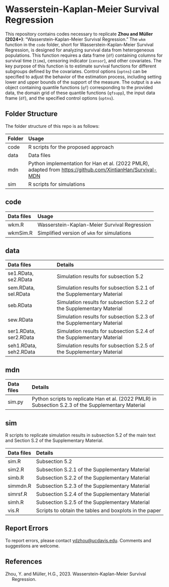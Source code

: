 # Wasserstein-Kaplan-Meier Survival Regression

This repository contains codes necessary to replicate **Zhou and Müller (2024+)**: “Wasserstein-Kaplan-Meier Survival Regression.” The `wkm` function in the `code` folder, short for Wasserstein-Kaplan-Meier Survival Regression, is designed for analyzing survival data from heterogeneous populations. This function requires a data frame (`df`) containing columns for survival time (`time`), censoring indicator (`censor`), and other covariates. The key purpose of this function is to estimate survival functions for different subgroups defined by the covariates. Control options (`optns`) can be specified to adjust the behavior of the estimation process, including setting lower and upper bounds of the support of the measure. The output is a `wkm` object containing quantile functions (`qf`) corresponding to the provided data, the domain grid of these quantile functions (`qfsupp`), the input data frame (`df`), and the specified control options (`optns`).

## Folder Structure

The folder structure of this repo is as follows:

| Folder      | Usage                                                                                                     |
|:------------|:----------------------------------------------------------------------------------------------------------|
| code        | R scripts for the proposed approach                                                                       |
| data        | Data files                                                                                                |
| mdn         | Python implementation for Han et al. (2022 PMLR), adapted from https://github.com/XintianHan/Survival-MDN |
| sim         | R scripts for simulations                                                                                 |

## code

| Data files | Usage                                        |
|:-----------|:---------------------------------------------|
| wkm.R      | Wasserstein-Kaplan-Meier Survival Regression |
| wkmSim.R   | Simplified version of `wkm` for simulations  |

## data

| Data files             | Details                                                               |
|:-----------------------|:----------------------------------------------------------------------|
| se1.RData, se2.RData   | Simulation results for subsection 5.2                                 |
| sem.RData, sel.RData   | Simulation results for subsection S.2.1 of the Supplementary Material |
| seb.RData              | Simulation results for subsection S.2.2 of the Supplementary Material |
| sew.RData              | Simulation results for subsection S.2.3 of the Supplementary Material |
| ser1.RData, ser2.RData | Simulation results for subsection S.2.4 of the Supplementary Material |
| seh1.RData, seh2.RData | Simulation results for subsection S.2.5 of the Supplementary Material |

## mdn

| Data files | Details                                                                                              |
|:-----------|:-----------------------------------------------------------------------------------------------------|
| sim.py     | Python scripts to replicate Han et al. (2022 PMLR) in Subsection S.2.3 of the Supplementary Material |

## sim

R scripts to replicate simulation results in subsection 5.2 of the main text and Section S.2 of the Supplementary Material.

| Data files | Details                                                |
|:-----------|:-------------------------------------------------------|
| sim.R      | Subsection 5.2                                         |
| sim2.R     | Subsection S.2.1 of the Supplementary Material         |
| simb.R     | Subsection S.2.2 of the Supplementary Material         |
| simmdn.R   | Subsection S.2.3 of the Supplementary Material         |
| simrsf.R   | Subsection S.2.4 of the Supplementary Material         |
| simh.R     | Subsection S.2.5 of the Supplementary Material         |
| vis.R      | Scripts to obtain the tables and boxplots in the paper |

## Report Errors

To report errors, please contact <ydzhou@ucdavis.edu>. Comments and suggestions are welcome.

## References

<div id="refs" class="references csl-bib-body hanging-indent"
entry-spacing="0">

<div id="ref-imbensxu" class="csl-entry">

Zhou, Y. and Müller, H.G., 2023. Wasserstein-Kaplan-Meier Survival Regression.

</div>

</div>


